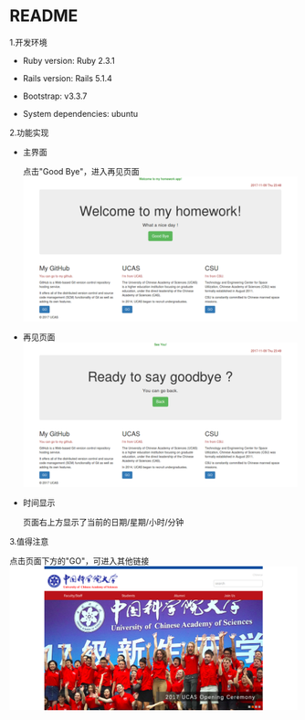 # README

1.开发环境

* Ruby version: Ruby 2.3.1

* Rails version: Rails 5.1.4

* Bootstrap: v3.3.7

* System dependencies: ubuntu


2.功能实现

* 主界面
  
  点击"Good Bye"，进入再见页面
![image](https://github.com/bingjunguo/homework_greeting/blob/master/screenshots/home.png)

* 再见页面
![image](https://github.com/bingjunguo/homework_greeting/blob/master/screenshots/goodbye.png)

* 时间显示

  页面右上方显示了当前的日期/星期/小时/分钟

3.值得注意
  
  点击页面下方的"GO"，可进入其他链接
![image](https://github.com/bingjunguo/homework_greeting/blob/master/screenshots/ucas.png)